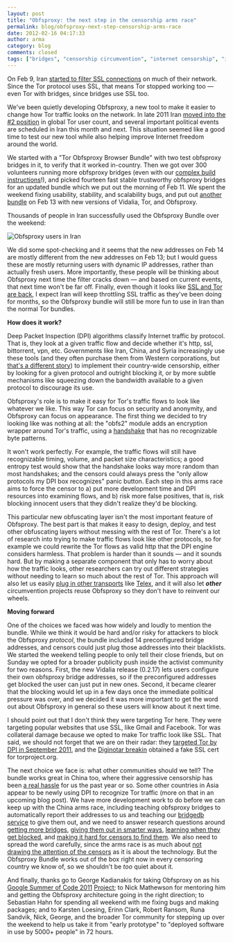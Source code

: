 ```yaml
---
layout: post
title: "Obfsproxy: the next step in the censorship arms race"
permalink: blog/obfsproxy-next-step-censorship-arms-race
date: 2012-02-16 04:17:33
author: arma
category: blog
comments: closed
tags: ["bridges", "censorship circumvention", "internet censorship", "iran", "obfsproxy"]
---
```


On Feb 9, Iran [started to filter SSL connections](https://blog.torproject.org/blog/iran-partially-blocks-encrypted-network-traffic) on much of their network. Since the Tor protocol uses SSL, that means Tor stopped working too — even Tor with bridges, since bridges use SSL too.

We've been quietly developing Obfsproxy, a new tool to make it easier to change how Tor traffic looks on the network. In late 2011 Iran [moved into the \#2 position](http://freehaven.net/~karsten/volatile/top-3-direct-users-relative-2011-12-13.png) in global Tor user count, and several important political events are scheduled in Iran this month and next. This situation seemed like a good time to test our new tool while also helping improve Internet freedom around the world.

We started with a "Tor Obfsproxy Browser Bundle" with two test obfsproxy bridges in it, to verify that it worked in-country. Then we got over 300 volunteers running more obfsproxy bridges (even with our [complex build instructions](https://www.torproject.org/projects/obfsproxy-instructions.html.en)!), and picked fourteen fast stable trustworthy obfsproxy bridges for an updated bundle which we put out the morning of Feb 11. We spent the weekend fixing usability, stability, and scalability bugs, and put out [another bundle](https://www.torproject.org/projects/obfsproxy#download) on Feb 13 with new versions of Vidalia, Tor, and Obfsproxy.

Thousands of people in Iran successfully used the Obfsproxy Bundle over the weekend:

![Obfsproxy users in Iran](https://blog.torproject.org/files/obfsproxy-usage-2012-02-15-4.png)

We did some spot-checking and it seems that the new addresses on Feb 14 are mostly different from the new addresses on Feb 13; but I would guess these are mostly returning users with dynamic IP addresses, rather than actually fresh users. More importantly, these people will be thinking about Obfsproxy next time the filter cracks down — and based on current events, that next time won't be far off. Finally, even though it looks like [SSL and Tor are back](https://metrics.torproject.org/users.html?graph=direct-users&start=2012-01-12&end=2012-02-16&country=ir&events=on&dpi=72#direct-users), I expect Iran will keep throttling SSL traffic as they've been doing for months, so the Obfsproxy bundle will still be more fun to use in Iran than the normal Tor bundles.

**How does it work?**

Deep Packet Inspection (DPI) algorithms classify Internet traffic by protocol. That is, they look at a given traffic flow and decide whether it's http, ssl, bittorrent, vpn, etc. Governments like Iran, China, and Syria increasingly use these tools (and they often purchase them from Western corporations, but [that's a different story](https://media.torproject.org/video/28c3-4800-en-how_governments_have_tried_to_block_tor_h264.mp4)) to implement their country-wide censorship, either by looking for a given protocol and outright blocking it, or by more subtle mechanisms like squeezing down the bandwidth available to a given protocol to discourage its use.

Obfsproxy's role is to make it easy for Tor's traffic flows to look like whatever we like. This way Tor can focus on security and anonymity, and Obfsproxy can focus on appearance. The first thing we decided to try looking like was nothing at all: the "obfs2" module adds an encryption wrapper around Tor's traffic, using a [handshake](https://gitweb.torproject.org/obfsproxy.git/blob/HEAD:/doc/obfs2/protocol-spec.txt) that has no recognizable byte patterns.

It won't work perfectly. For example, the traffic flows will still have recognizable timing, volume, and packet size characteristics; a good entropy test would show that the handshake looks way more random than most handshakes; and the censors could always press the "only allow protocols my DPI box recognizes" panic button. Each step in this arms race aims to force the censor to a) put more development time and DPI resources into examining flows, and b) risk more false positives, that is, risk blocking innocent users that they didn't realize they'd be blocking.

This particular new obfuscating layer isn't the most important feature of Obfsproxy. The best part is that makes it easy to design, deploy, and test other obfuscating layers without messing with the rest of Tor. There's a lot of research into trying to make traffic flows look like other protocols, so for example we could rewrite the Tor flows as valid http that the DPI engine considers harmless. That problem is harder than it sounds — and it sounds hard. But by making a separate component that only has to worry about how the traffic looks, other researchers can try out different strategies without needing to learn so much about the rest of Tor. This approach will also let us easily [plug in other transports](https://gitweb.torproject.org/torspec.git/blob/HEAD:/proposals/180-pluggable-transport.txt) like [Telex](https://telex.cc/), and it will also let ***other*** circumvention projects reuse Obfsproxy so they don't have to reinvent our wheels.

**Moving forward**

One of the choices we faced was how widely and loudly to mention the bundle. While we think it would be hard and/or risky for attackers to block the Obfsproxy *protocol*, the bundle included 14 preconfigured bridge addresses, and censors could just plug those addresses into their blacklists. We started the weekend telling people to only tell their close friends, but on Sunday we opted for a broader publicity push inside the activist community for two reasons. First, the new Vidalia release (0.2.17) lets users configure their own obfsproxy bridge addresses, so if the preconfigured addresses get blocked the user can just put in new ones. Second, it became clearer that the blocking would let up in a few days once the immediate political pressure was over, and we decided it was more important to get the word out about Obfsproxy in general so these users will know about it next time.

I should point out that I don't think they were targeting Tor here. They were targeting popular websites that use SSL, like Gmail and Facebook. Tor was collateral damage because we opted to make Tor traffic look like SSL. That said, we should not forget that we are on their radar: they [targeted Tor by DPI in September 2011](https://blog.torproject.org/blog/iran-blocks-tor-tor-releases-same-day-fix), and the [Diginotar breakin](http://www.nu.nl/internet/2603449/mogelijk-nepsoftware-verspreid-naast-aftappen-gmail.html) obtained a fake SSL cert for torproject.org.

The next choice we face is: what other communities should we tell? The bundle works great in China too, where their aggressive censorship has been [a real hassle](https://blog.torproject.org/blog/knock-knock-knockin-bridges-doors) for us the past year or so. Some other countries in Asia appear to be newly using DPI to recognize Tor traffic (more on that in an upcoming blog post). We have more development work to do before we can keep up with the China arms race, including teaching obfsproxy bridges to automatically report their addresses to us and teaching our [bridgedb service](https://bridges.torproject.org/) to give them out, and we need to answer research questions around [getting more bridges](https://blog.torproject.org/blog/strategies-getting-more-bridge-addresses), [giving them out in smarter ways](https://blog.torproject.org/blog/bridge-distribution-strategies), [learning when they get blocked](https://blog.torproject.org/blog/research-problem-five-ways-test-bridge-reachability), and [making it hard for censors to find them](https://blog.torproject.org/blog/research-problems-ten-ways-discover-tor-bridges). We also need to spread the word carefully, since the arms race is as much about [not drawing the attention of the censors](https://www.torproject.org/press/presskit/2010-09-16-circumvention-features.pdf) as it is about the technology. But the Obfsproxy Bundle works out of the box right now in every censoring country we know of, so we shouldn't be *too* quiet about it.

And finally, thanks go to George Kadianakis for taking Obfsproxy on as his [Google Summer of Code 2011](http://code.google.com/soc/) [Project](https://lists.torproject.org/pipermail/tor-talk/2011-April/020234.html); to Nick Mathewson for mentoring him and getting the Obfsproxy architecture going in the right direction; to Sebastian Hahn for spending all weekend with me fixing bugs and making packages; and to Karsten Loesing, Erinn Clark, Robert Ransom, Runa Sandvik, Nick, George, and the broader Tor community for stepping up over the weekend to help us take it from "early prototype" to "deployed software in use by 5000+ people" in 72 hours.
